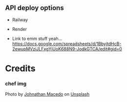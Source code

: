 ## API deploy options

- Railway
- Render

- Link to emm stuff yeah...
  https://docs.google.com/spreadsheets/d/1BbyjtdHcB-2ewupMVziJLFxgYjUoK688N9-JodkGTCA/edit#gid=0

# Credits

### chef img

Photo by <a href="https://unsplash.com/@johnathanmphoto?utm_source=unsplash&utm_medium=referral&utm_content=creditCopyText">Johnathan Macedo</a> on <a href="https://unsplash.com/s/photos/chef?utm_source=unsplash&utm_medium=referral&utm_content=creditCopyText">Unsplash</a>
